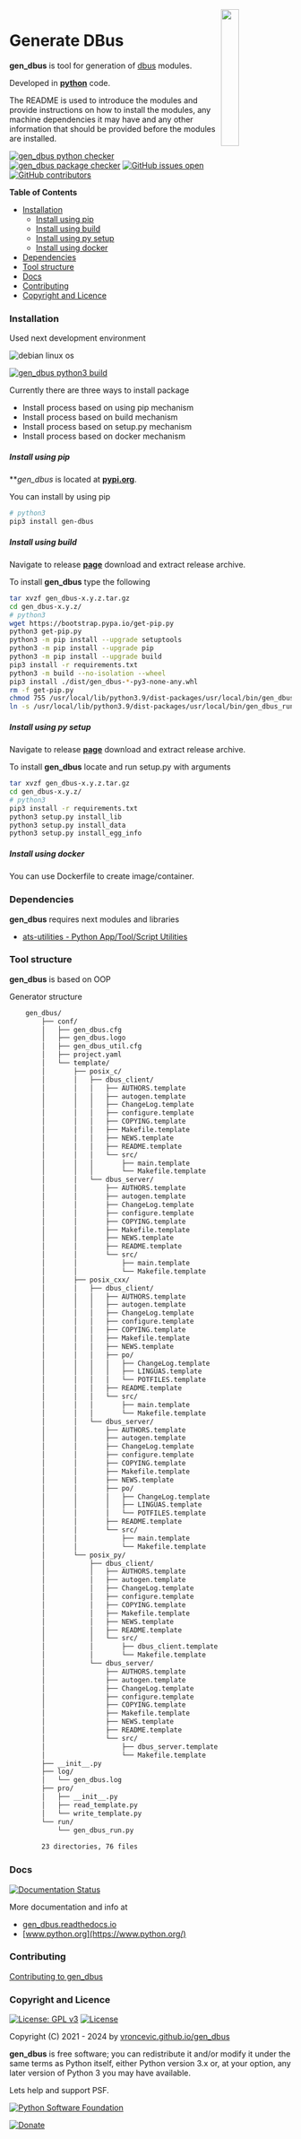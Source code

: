 <img align="right" src="https://raw.githubusercontent.com/vroncevic/gen_dbus/dev/docs/gen_dbus_logo.png" width="25%">

# Generate DBus

**gen_dbus** is tool for generation of [dbus](overview.md) modules.

Developed in **[python](https://www.python.org/)** code.

The README is used to introduce the modules and provide instructions on
how to install the modules, any machine dependencies it may have and any
other information that should be provided before the modules are installed.

[![gen_dbus python checker](https://github.com/vroncevic/gen_dbus/actions/workflows/gen_dbus_python_checker.yml/badge.svg)](https://github.com/vroncevic/gen_dbus/actions/workflows/gen_dbus_python_checker.yml) [![gen_dbus package checker](https://github.com/vroncevic/gen_dbus/actions/workflows/gen_dbus_package_checker.yml/badge.svg)](https://github.com/vroncevic/gen_dbus/actions/workflows/gen_dbus_package.yml) [![GitHub issues open](https://img.shields.io/github/issues/vroncevic/gen_dbus.svg)](https://github.com/vroncevic/gen_dbus/issues) [![GitHub contributors](https://img.shields.io/github/contributors/vroncevic/gen_dbus.svg)](https://github.com/vroncevic/gen_dbus/graphs/contributors)

<!-- START doctoc generated TOC please keep comment here to allow auto update -->
<!-- DON'T EDIT THIS SECTION, INSTEAD RE-RUN doctoc TO UPDATE -->
**Table of Contents**

- [Installation](#installation)
    - [Install using pip](#install-using-pip)
    - [Install using build](#install-using-build)
    - [Install using py setup](#install-using-py-setup)
    - [Install using docker](#install-using-docker)
- [Dependencies](#dependencies)
- [Tool structure](#tool-structure)
- [Docs](#docs)
- [Contributing](#contributing)
- [Copyright and Licence](#copyright-and-licence)

<!-- END doctoc generated TOC please keep comment here to allow auto update -->

### Installation

Used next development environment

![debian linux os](https://raw.githubusercontent.com/vroncevic/gen_dbus/dev/docs/debtux.png)

[![gen_dbus python3 build](https://github.com/vroncevic/gen_dbus/actions/workflows/gen_dbus_python3_build.yml/badge.svg)](https://github.com/vroncevic/gen_dbus/actions/workflows/gen_dbus_python3_build.yml)

Currently there are three ways to install package
* Install process based on using pip mechanism
* Install process based on build mechanism
* Install process based on setup.py mechanism
* Install process based on docker mechanism

##### Install using pip

***gen_dbus* is located at **[pypi.org](https://pypi.org/project/gen-dbus/)**.

You can install by using pip

```bash
# python3
pip3 install gen-dbus
```

##### Install using build

Navigate to release **[page](https://github.com/vroncevic/gen_dbus/releases/)** download and extract release archive.

To install **gen_dbus** type the following

```bash
tar xvzf gen_dbus-x.y.z.tar.gz
cd gen_dbus-x.y.z/
# python3
wget https://bootstrap.pypa.io/get-pip.py
python3 get-pip.py 
python3 -m pip install --upgrade setuptools
python3 -m pip install --upgrade pip
python3 -m pip install --upgrade build
pip3 install -r requirements.txt
python3 -m build --no-isolation --wheel
pip3 install ./dist/gen_dbus-*-py3-none-any.whl
rm -f get-pip.py
chmod 755 /usr/local/lib/python3.9/dist-packages/usr/local/bin/gen_dbus_run.py
ln -s /usr/local/lib/python3.9/dist-packages/usr/local/bin/gen_dbus_run.py /usr/local/bin/gen_dbus_run.py
```

##### Install using py setup

Navigate to release **[page](https://github.com/vroncevic/gen_dbus/releases/)** download and extract release archive.

To install **gen_dbus** locate and run setup.py with arguments

```bash
tar xvzf gen_dbus-x.y.z.tar.gz
cd gen_dbus-x.y.z/
# python3
pip3 install -r requirements.txt
python3 setup.py install_lib
python3 setup.py install_data
python3 setup.py install_egg_info
```

##### Install using docker

You can use Dockerfile to create image/container.

### Dependencies

**gen_dbus** requires next modules and libraries

* [ats-utilities - Python App/Tool/Script Utilities](https://vroncevic.github.io/gen_dbus)

### Tool structure

**gen_dbus** is based on OOP

Generator structure

```bash
    gen_dbus/
        ├── conf/
        │   ├── gen_dbus.cfg
        │   ├── gen_dbus.logo
        │   ├── gen_dbus_util.cfg
        │   ├── project.yaml
        │   └── template/
        │       ├── posix_c/
        │       │   ├── dbus_client/
        │       │   │   ├── AUTHORS.template
        │       │   │   ├── autogen.template
        │       │   │   ├── ChangeLog.template
        │       │   │   ├── configure.template
        │       │   │   ├── COPYING.template
        │       │   │   ├── Makefile.template
        │       │   │   ├── NEWS.template
        │       │   │   ├── README.template
        │       │   │   └── src/
        │       │   │       ├── main.template
        │       │   │       └── Makefile.template
        │       │   └── dbus_server/
        │       │       ├── AUTHORS.template
        │       │       ├── autogen.template
        │       │       ├── ChangeLog.template
        │       │       ├── configure.template
        │       │       ├── COPYING.template
        │       │       ├── Makefile.template
        │       │       ├── NEWS.template
        │       │       ├── README.template
        │       │       └── src/
        │       │           ├── main.template
        │       │           └── Makefile.template
        │       ├── posix_cxx/
        │       │   ├── dbus_client/
        │       │   │   ├── AUTHORS.template
        │       │   │   ├── autogen.template
        │       │   │   ├── ChangeLog.template
        │       │   │   ├── configure.template
        │       │   │   ├── COPYING.template
        │       │   │   ├── Makefile.template
        │       │   │   ├── NEWS.template
        │       │   │   ├── po/
        │       │   │   │   ├── ChangeLog.template
        │       │   │   │   ├── LINGUAS.template
        │       │   │   │   └── POTFILES.template
        │       │   │   ├── README.template
        │       │   │   └── src/
        │       │   │       ├── main.template
        │       │   │       └── Makefile.template
        │       │   └── dbus_server/
        │       │       ├── AUTHORS.template
        │       │       ├── autogen.template
        │       │       ├── ChangeLog.template
        │       │       ├── configure.template
        │       │       ├── COPYING.template
        │       │       ├── Makefile.template
        │       │       ├── NEWS.template
        │       │       ├── po/
        │       │       │   ├── ChangeLog.template
        │       │       │   ├── LINGUAS.template
        │       │       │   └── POTFILES.template
        │       │       ├── README.template
        │       │       └── src/
        │       │           ├── main.template
        │       │           └── Makefile.template
        │       └── posix_py/
        │           ├── dbus_client/
        │           │   ├── AUTHORS.template
        │           │   ├── autogen.template
        │           │   ├── ChangeLog.template
        │           │   ├── configure.template
        │           │   ├── COPYING.template
        │           │   ├── Makefile.template
        │           │   ├── NEWS.template
        │           │   ├── README.template
        │           │   └── src/
        │           │       ├── dbus_client.template
        │           │       └── Makefile.template
        │           └── dbus_server/
        │               ├── AUTHORS.template
        │               ├── autogen.template
        │               ├── ChangeLog.template
        │               ├── configure.template
        │               ├── COPYING.template
        │               ├── Makefile.template
        │               ├── NEWS.template
        │               ├── README.template
        │               └── src/
        │                   ├── dbus_server.template
        │                   └── Makefile.template
        ├── __init__.py
        ├── log/
        │   └── gen_dbus.log
        ├── pro/
        │   ├── __init__.py
        │   ├── read_template.py
        │   └── write_template.py
        └── run/
            └── gen_dbus_run.py
        
        23 directories, 76 files
```

### Docs

[![Documentation Status](https://readthedocs.org/projects/gen_dbus/badge/?version=latest)](https://gen-dbus.readthedocs.io/en/latest/?badge=latest)

More documentation and info at

* [gen_dbus.readthedocs.io](https://gen-dbus.readthedocs.io/en/latest/)
* [www.python.org](https://www.python.org/)

### Contributing

[Contributing to gen_dbus](CONTRIBUTING.md)

### Copyright and Licence

[![License: GPL v3](https://img.shields.io/badge/License-GPLv3-blue.svg)](https://www.gnu.org/licenses/gpl-3.0) [![License](https://img.shields.io/badge/License-Apache%202.0-blue.svg)](https://opensource.org/licenses/Apache-2.0)

Copyright (C) 2021 - 2024 by [vroncevic.github.io/gen_dbus](https://vroncevic.github.io/gen_dbus)

**gen_dbus** is free software; you can redistribute it and/or modify
it under the same terms as Python itself, either Python version 3.x or,
at your option, any later version of Python 3 you may have available.

Lets help and support PSF.

[![Python Software Foundation](https://raw.githubusercontent.com/vroncevic/gen_dbus/dev/docs/psf-logo-alpha.png)](https://www.python.org/psf/)

[![Donate](https://www.paypalobjects.com/en_US/i/btn/btn_donateCC_LG.gif)](https://www.python.org/psf/donations/)

